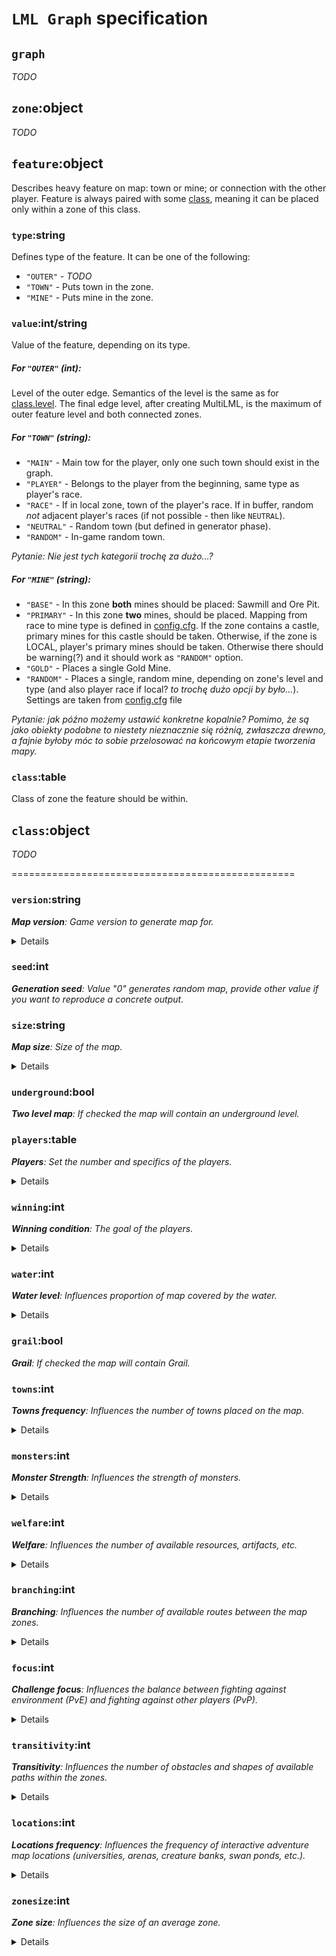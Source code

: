 # `LML Graph` specification


## `graph`

*TODO*

## `zone`:object

*TODO*



## `feature`:object

Describes heavy feature on map: town or mine; or connection with the other player.
Feature is always paired with some [class](#classobject), meaning it can be placed only within a zone of this class.

### `type`:string

Defines type of the feature. It can be one of the following:

- `"OUTER"` - *TODO*
- `"TOWN"` - Puts town in the zone.
- `"MINE"` - Puts mine in the zone.

### `value`:int/string

Value of the feature, depending on its type.

##### For `"OUTER"` (int):

Level of the outer edge. Semantics of the level is the same as for [class.level](#levelint). The final edge level, after creating MultiLML, is the maximum of outer feature level and both connected zones.

##### For `"TOWN"` (string):

- `"MAIN"` - Main tow for the player, only one such town should exist in the graph.
- `"PLAYER"` - Belongs to the player from the beginning, same type as player's race.
- `"RACE"` - If in local zone, town of the player's race. If in buffer, random *not* adjacent player's races (if not possible - then like `NEUTRAL`).
- `"NEUTRAL"` - Random town (but defined in generator phase).
- `"RANDOM"` - In-game random town.

_Pytanie: Nie jest tych kategorii trochę za dużo...?_

##### For `"MINE"` (string):

- `"BASE"` - In this zone **both** mines should be placed: Sawmill and Ore Pit.
- `"PRIMARY"` - In this zone **two** mines, should be placed. Mapping from race to mine type is defined in [config.cfg](../../../config.cfg). If the zone contains a castle, primary mines for this castle should be taken. Otherwise, if the zone is LOCAL, player's primary mines should be taken. Otherwise there should be warning(?) and it should work as `"RANDOM"` option.
- `"GOLD"` - Places a single Gold Mine.
- `"RANDOM"` - Places a single, random mine, depending on zone's level and type (and also player race if local? _to trochę dużo opcji by było..._). Settings are taken from [config.cfg](../../../config.cfg) file

_Pytanie: jak późno możemy ustawić konkretne kopalnie? Pomimo, że są jako obiekty podobne to niestety nieznacznie się różnią, zwłaszcza drewno, a fajnie byłoby móc to sobie przelosować na końcowym etapie tworzenia mapy._


### `class`:table

Class of zone the feature should be within.




## `class`:object


*TODO*


=================================================



### `version`:string
_**Map version**: Game version to generate map for._
<details>
  
- `"RoE"` - _Restoration of Erathia_
- `"SoD"` - _Shadow of Death_
</details>

### `seed`:int
_**Generation seed**: Value "0" generates random map, provide other value if you want to reproduce a concrete output._

### `size`:string
_**Map size**: Size of the map._
<details>
  
- `"S"` - _Small (36x36)_
- `"M"` - _Medium (72x72)_
- `"L"` - _Large (108x108)_
- `"XL"` - _Extra Large (144x144)_

(future feature: in theory we can allow any rectangular map size `WxH` smaller then 144x144)
</details>

### `underground`:bool
_**Two level map**: If checked the map will contain an underground level._

### `players`:table
_**Players**: Set the number and specifics of the players._
<details>
  
- _**Castle**: Choose castles available (randomized) for this player, check "random" to set town choosable at the beginning of a game_
- _**Team**: Choose a team number for the player_
- _**Computer only**: Set if the player should be AI only_

`Player = {id:int=1..8, team:int=1..8, computerOnly:bool, castle:table={"Castle", "Tower",...}/{} if in-game random}`
</details>
  
### `winning`:int
_**Winning condition**: The goal of the players._
<details>
  
- `0` - _Random_
- `1` - _Defeat all your enemies_
- `2` - _Capture Town_
- `3` - _Defeat Monster_
- `4` - _Acquire Artifact or Defeat All Enemies_
- `5` - _Build a Grail Structure or Defeat All Enemies_

(możemy się ograniczyć tylko do `1`, ale kurde, dotychczas żaden generator nie pozwalał na pozostałe, a chyba jesteśmy w stanie to zrobić) 
(z kolei z warunkami przegranej proponowałbym nie kombinować)
</details>
  
### `water`:int
_**Water level**: Influences proportion of map covered by the water._
<details>
  
- `0` - _Random_
- `1` - _None_
- `2` - _Low (lakes, seas)_
- `3` - _Standard (continents)_
- `4` - _High (islands)_
</details>
  
### `grail`:bool
_**Grail**: If checked the map will contain Grail._

### `towns`:int
_**Towns frequency**: Influences the number of towns placed on the map._
<details>
  
- `0` - _Random_
- `1` - _Very rare_
- `2` - _Rare_
- `3` - _Normal_
- `4` - _Common_
- `5` - _Very common_
</details>

### `monsters`:int
_**Monster Strength**: Influences the strength of monsters._
<details>
  
- `0` - _Random_
- `1` - _Very weak_
- `2` - _Weak_
- `3` - _Medium_
- `4` - _Strong_
- `5` - _Very strong_
</details>

### `welfare`:int
_**Welfare**: Influences the number of available resources, artifacts, etc._
<details>
  
- `0` - _Random_
- `1` - _Very poor_
- `2` - _Poor_
- `3` - _Medium_
- `4` - _Rich_
- `5` - _Very rich_
</details>

### `branching`:int
_**Branching**: Influences the number of available routes between the map zones._
<details>

- `0` - _Random_
- `1` - _All zones contain as small number of entrances as possible_
- `2` - _Most zones contain only minimal number of entrances_
- `3` - _Some zones contain multiple entrances, some not_
- `4` - _Most zones contain multiple entrances_
- `5` - _All zones contain multiple entrances_
</details>
  
### `focus`:int
_**Challenge focus**: Influences the balance between fighting against environment (PvE) and fighting against other players (PvP)._
<details>
  
- `0` - _Random_
- `1` - _Strong PvP_
- `2` - _More PvP_
- `3` - _Balanced_
- `4` - _More PvE_
- `5` - _Strong PvE_
</details>
  
### `transitivity`:int
_**Transitivity**: Influences the number of obstacles and shapes of available paths within the zones._
<details>
  
- `0` - _Random_
- `1` - _Strongly mazelike zones_
- `2` - _More zones containing mazelike style_
- `3` - _Zones containing various styles_
- `4` - _More zones containing open terrain_
- `5` - _Strongly open terrain zones_
</details>
  
### `locations`:int
_**Locations frequency**: Influences the frequency of interactive adventure map locations (universities, arenas, creature banks, swan ponds, etc.)._
<details>
  
- `0` - _Random_
- `1` - _Very rare_
- `2` - _Rare_
- `3` - _Standard_
- `4` - _Common_
- `5` - _Very common_
</details>

### `zonesize`:int
_**Zone size**: Influences the size of an average zone._
<details>
  
- `0` - _Random_
- `1` - _Strongly decreased_
- `2` - _Decreased_
- `3` - _Standard_
- `4` - _Increased_
- `5` - _Strongly increased_
</details>
  
  

